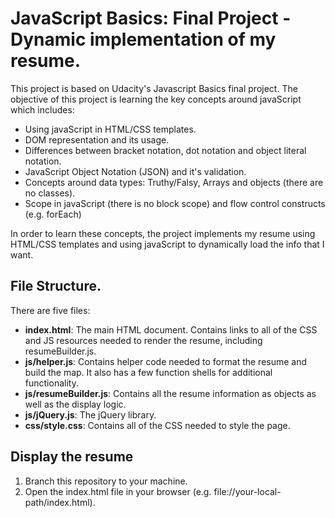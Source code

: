 # JavaScript Basics: Final Project - Dynamic implementation of my resume.

This project is based on Udacity's Javascript Basics final project. The objective
of this project is learning the key concepts around javaScript which includes:

* Using javaScript in HTML/CSS templates.
* DOM representation and its usage.
* Differences between bracket notation, dot notation and object literal notation.
* JavaScript Object Notation (JSON) and it's validation.
* Concepts around data types: Truthy/Falsy, Arrays and objects (there are no classes).
* Scope in javaScript (there is no block scope) and flow control constructs (e.g. forEach)

In order to learn these concepts, the project implements my resume using HTML/CSS templates and using javaScript to dynamically load the info that I want.

## File Structure.

There are five files:

* **index.html**: The main HTML document. Contains links to all of the CSS and JS resources needed to render the resume, including resumeBuilder.js.
* **js/helper.js**: Contains helper code needed to format the resume and build the map. It also has a few function shells for additional functionality.
* **js/resumeBuilder.js**: Contains all the resume information as objects as well as the display logic.
* **js/jQuery.js**: The jQuery library.
* **css/style.css**: Contains all of the CSS needed to style the page.

## Display the resume

1. Branch this repository to your machine.
2. Open the index.html file in your browser (e.g. file://your-local-path/index.html).
